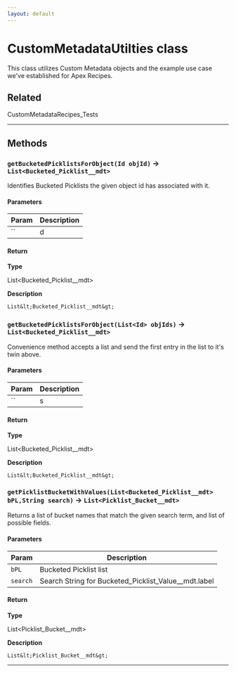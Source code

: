 ```yaml
---
layout: default
---
```

# CustomMetadataUtilties class

This class utilizes Custom Metadata objects and the example use case we&apos;ve established for Apex Recipes.

## Related

CustomMetadataRecipes_Tests

---
## Methods
### `getBucketedPicklistsForObject(Id objId)` → `List<Bucketed_Picklist__mdt>`

Identifies Bucketed Picklists the given object id has associated with it.

#### Parameters
|Param|Description|
|-----|-----------|
|`` | d |

#### Return

**Type**

List&lt;Bucketed_Picklist__mdt&gt;

**Description**

`List&lt;Bucketed_Picklist__mdt&gt;`

### `getBucketedPicklistsForObject(List<Id> objIds)` → `List<Bucketed_Picklist__mdt>`

Convenience method accepts a list and send the first entry in the list to it&apos;s twin above.

#### Parameters
|Param|Description|
|-----|-----------|
|`` | s |

#### Return

**Type**

List&lt;Bucketed_Picklist__mdt&gt;

**Description**

`List&lt;Bucketed_Picklist__mdt&gt;`

### `getPicklistBucketWithValues(List<Bucketed_Picklist__mdt> bPL,String search)` → `List<Picklist_Bucket__mdt>`

Returns a list of bucket names that match the given search term, and list of possible fields.

#### Parameters
|Param|Description|
|-----|-----------|
|`bPL` |     Bucketed Picklist list |
|`search` |  Search String for Bucketed_Picklist_Value__mdt.label |

#### Return

**Type**

List&lt;Picklist_Bucket__mdt&gt;

**Description**

`List&lt;Picklist_Bucket__mdt&gt;`

---
